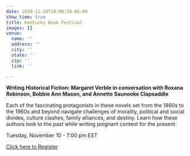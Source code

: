 ```yaml
---
date: 2020-11-10T19:00:59-05:00
show_time: true
title: Kentucky Book Festival
images: []
venue:
  name: ''
  address: ''
  city: ''
  state: ''
  zip: ''
  link: ''

---
```

**Writing Historical Fiction: Margaret Verble in conversation with Roxana Robinson, Bobbie Ann Mason, and Annette Saunooke Clapsaddle**

Each of the fascinating protagonists in these novels set from the 1860s to the 1960s and beyond navigate challenges of morality, political and social divides, culture clashes, family alliances, and destiny. Learn how these authors look to the past while writing poignant content for the present.

Tuesday, November 10 - 7:00 pm EST

[Click here to Register](https://us02web.zoom.us/webinar/register/WN_-_V203kSR7GI-kCR--2gtw "Registration Link")
